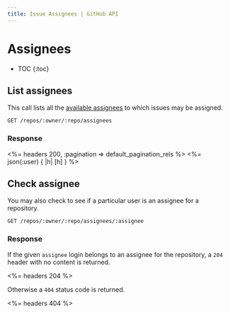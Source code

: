 ```yaml
---
title: Issue Assignees | GitHub API
---
```


# Assignees

* TOC
{:toc}

## List assignees

This call lists all the [available assignees][] to which issues may be assigned.

    GET /repos/:owner/:repo/assignees

### Response

<%= headers 200, :pagination => default_pagination_rels %>
<%= json(:user) { |h| [h] } %>

## Check assignee

You may also check to see if a particular user is an assignee for a repository.

    GET /repos/:owner/:repo/assignees/:assignee

### Response

If the given `assignee` login belongs to an assignee for the repository, a
`204` header with no content is returned.

<%= headers 204 %>

Otherwise a `404` status code is returned.

<%= headers 404 %>

[available assignees]: https://help.github.com/articles/assigning-issues-and-pull-requests-to-other-github-users/
